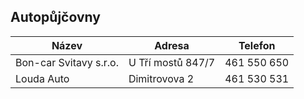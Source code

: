 ## Autopůjčovny

<div class="table-responsive">

| Název                  | Adresa            | Telefon     |
| ---------------------- | ----------------- | ----------- |
| Bon-car Svitavy s.r.o. | U Tří mostů 847/7 | 461 550 650 |
| Louda Auto             | Dimitrovova 2     | 461 530 531 |

</div>

